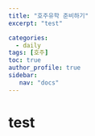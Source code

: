 ```yaml
---
title: "호주유학 준비하기"
excerpt: "test"

categories: 
  - daily
tags: [호주]
toc: true
author_profile: true 
sidebar:
   nav: "docs"
---
```


# test